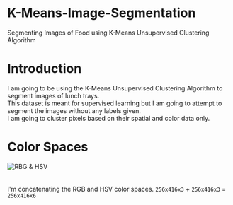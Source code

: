 # K-Means-Image-Segmentation
Segmenting Images of Food using K-Means Unsupervised Clustering Algorithm

# Introduction
I am going to be using the K-Means Unsupervised Clustering Algorithm to segment images of lunch trays. <br/> This dataset is meant for supervised learning but I am going to attempt to segment the images without any labels given. <br/>
I am going to cluster pixels based on their spatial and color data only.

# Color Spaces
![RBG & HSV](https://miro.medium.com/max/1700/1*W30TLUP9avQwyyLfwu7WYA.jpeg)
<br/>
<br/>
<br/>
I'm concatenating the RGB and HSV color spaces. `256x416x3` + `256x416x3` = `256x416x6`
